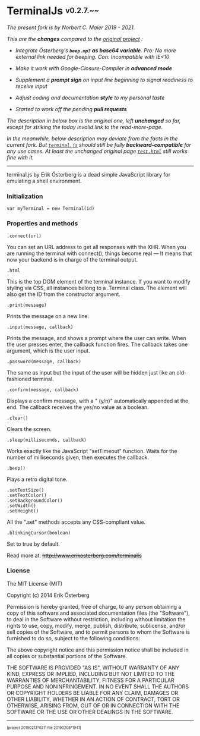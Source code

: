 ﻿# TerminalJs <sup><sub>v0.2.7.~~</sub></sup>

_The present fork is by Norbert C. Maier 2019 - 2021._

_This are the **changes** compared to the
 [original project](https://github.com/eosterberg/terminaljs) :_

- _Integrate Österberg's **`beep.mp3` as base64 variable**.
   Pro: No more external link needed for beeping.
   Con: Incompatible with IE<10_

- _Make it work with Google-Closure-Compiler in **advanced mode**_

- _Supplement a **prompt sign** on input line beginning to signal readiness to receive input_

- _Adjust coding and documentation **style** to my personal taste_

- _Started to work off the pending **pull requests**_

_The description in below box is the original one, left **unchanged** so far,
except for striking the today invalid link to the read-more-page._

_In the meanwhile, below description may deviate from the facts in the current fork.
But [`terminal.js`](./terminal.js)
should still be fully **backward-compatible** for any use cases.
At least the unchanged original page [`test.html`](./test.html) still works fine with it._

---

terminal.js by Erik Österberg is a dead simple JavaScript library for emulating a shell environment.

### Initialization

    var myTerminal = new Terminal(id)

### Properties and methods

    .connect(url)
You can set an URL address to get all responses with the XHR.
When you are running the terminal with connect(), things become real
— It means that now your backend is in charge of the terminal output.

    .html
This is the top DOM element of the terminal instance. If you want to modify styling via CSS, all instances belong to a .Terminal class. The element will also get the ID from the constructor argument.

    .print(message)
Prints the message on a new line.

    .input(message, callback)
Prints the message, and shows a prompt where the user can write. When the user presses enter, the callback function fires. The callback takes one argument, which is the user input.

    .password(message, callback)
The same as input but the input of the user will be hidden just like an old-fashioned terminal.

    .confirm(message, callback)
Displays a confirm message, with a " (y/n)" automatically appended at the end. The callback receives the yes/no value as a boolean.

    .clear()
Clears the screen.

    .sleep(milliseconds, callback)
Works exactly like the JavaScript "setTimeout" function. Waits for the number of milliseconds given, then executes the callback.

    .beep()
Plays a retro digital tone.

    .setTextSize()
    .setTextColor()
    .setBackgroundColor()
    .setWidth()
    .setHeight()
All the ".set" methods accepts any CSS-compliant value.

    .blinkingCursor(boolean)
Set to true by default.

Read more at: <del>http://www.erikosterberg.com/terminaljs</del>

### License

The MIT License (MIT)

Copyright (c) 2014 Erik Österberg

Permission is hereby granted, free of charge, to any person obtaining a copy
of this software and associated documentation files (the "Software"), to deal
in the Software without restriction, including without limitation the rights
to use, copy, modify, merge, publish, distribute, sublicense, and/or sell
copies of the Software, and to permit persons to whom the Software is
furnished to do so, subject to the following conditions:

The above copyright notice and this permission notice shall be included in all
copies or substantial portions of the Software.

THE SOFTWARE IS PROVIDED "AS IS", WITHOUT WARRANTY OF ANY KIND, EXPRESS OR
IMPLIED, INCLUDING BUT NOT LIMITED TO THE WARRANTIES OF MERCHANTABILITY,
FITNESS FOR A PARTICULAR PURPOSE AND NONINFRINGEMENT. IN NO EVENT SHALL THE
AUTHORS OR COPYRIGHT HOLDERS BE LIABLE FOR ANY CLAIM, DAMAGES OR OTHER
LIABILITY, WHETHER IN AN ACTION OF CONTRACT, TORT OR OTHERWISE, ARISING FROM,
OUT OF OR IN CONNECTION WITH THE SOFTWARE OR THE USE OR OTHER DEALINGS IN THE
SOFTWARE.

---

<sup><sub>[project 20190213°0211 file 20190208°1941]</sub></sup>
